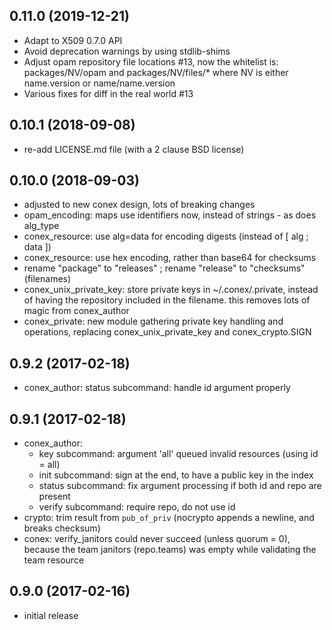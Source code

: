 ## 0.11.0 (2019-12-21)

* Adapt to X509 0.7.0 API
* Avoid deprecation warnings by using stdlib-shims
* Adjust opam repository file locations #13, now the whitelist is:
  packages/NV/opam and packages/NV/files/*
  where NV is either name.version or name/name.version
* Various fixes for diff in the real world #13

## 0.10.1 (2018-09-08)

* re-add LICENSE.md file (with a 2 clause BSD license)

## 0.10.0 (2018-09-03)

* adjusted to new conex design, lots of breaking changes
* opam_encoding: maps use identifiers now, instead of strings - as does alg_type
* conex_resource: use alg=data for encoding digests (instead of [ alg ; data ])
* conex_resource: use hex encoding, rather than base64 for checksums
* rename "package" to "releases" ; rename "release" to "checksums" (filenames)
* conex_unix_private_key: store private keys in ~/.conex/<id>.private, instead
  of having the repository included in the filename.  this removes lots of magic
  from conex_author
* conex_private: new module gathering private key handling and operations,
  replacing conex_unix_private_key and conex_crypto.SIGN

## 0.9.2 (2017-02-18)

* conex_author: status subcommand: handle id argument properly

## 0.9.1 (2017-02-18)

* conex_author:
  - key subcommand: argument 'all' queued invalid resources (using id = all)
  - init subcommand: sign at the end, to have a public key in the index
  - status subcommand: fix argument processing if both id and repo are present
  - verify subcommand: require repo, do not use id
* crypto: trim result from `pub_of_priv` (nocrypto appends a newline, and breaks checksum)
* conex: verify_janitors could never succeed (unless quorum = 0), because the
   team janitors (repo.teams) was empty while validating the team resource

## 0.9.0 (2017-02-16)

* initial release